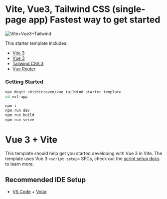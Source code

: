 # Vite, Vue3, Tailwind CSS (single-page app) Fastest way to get started
![Vite+Vue3+Tailwind](https://user-images.githubusercontent.com/4470383/179623967-1da98e9b-81f0-4597-accd-4ad84ec1a73b.jpg)


This starter template includes:

- [Vite 3](https://vitejs.dev/guide/)
- [Vue 3](https://vuejs.org/guide/introduction.html)
- [Tailwind CSS 3](https://tailwindcss.com/docs/configuration)
- [Vue Router](https://github.com/vuejs/router)

### Getting Started

```sh
npx degit shishirraven/vue_tailwind_starter_template
cd vvt-app
```

```sh
npm i
npm run dev
npm run build
npm run serve
```

# Vue 3 + Vite

This template should help get you started developing with Vue 3 in Vite. The template uses Vue 3 `<script setup>` SFCs, check out the [script setup docs](https://v3.vuejs.org/api/sfc-script-setup.html#sfc-script-setup) to learn more.

## Recommended IDE Setup

- [VS Code](https://code.visualstudio.com/) + [Volar](https://marketplace.visualstudio.com/items?itemName=Vue.volar)
